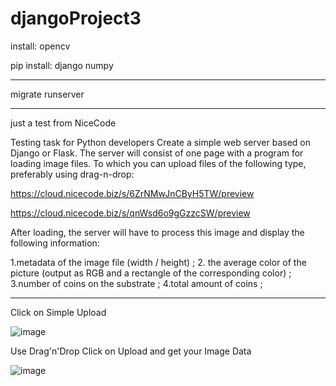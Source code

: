 # djangoProject3

install: opencv

pip install:
django
numpy
_______
migrate
runserver
_______________________________________________________
just a test from NiceCode

Testing task for Python developers
Create a simple web server based on Django or Flask. 
The server will consist of one page with a program for loading image files. 
To which you can upload files of the following type, preferably using drag-n-drop:

https://cloud.nicecode.biz/s/6ZrNMwJnCByH5TW/preview

https://cloud.nicecode.biz/s/qnWsd6o9gGzzcSW/preview

After loading, the server will have to process this image and display the following information:

1.metadata of the image file (width / height) ;
2. the average color of the picture (output as RGB and a rectangle of the corresponding color)  ;
3.number of coins on the substrate  ;
4.total amount of coins ;
________________________________________________________

Click on Simple Upload

![image](https://user-images.githubusercontent.com/79697348/111300504-35a73680-8662-11eb-91e1-d6219215f738.png)

Use Drag'n'Drop
Click on Upload and get your Image Data

![image](https://user-images.githubusercontent.com/79697348/111300248-e9f48d00-8661-11eb-8dbf-b2f95e2b1b65.png)
